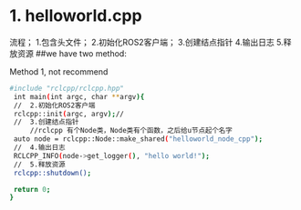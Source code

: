 # 1. helloworld.cpp
  流程；
     1.包含头文件；
     2.初始化ROS2客户端；
     3.创建结点指针
     4.输出日志
     5.释放资源
   ##we have two method:
   
   Method 1, not recommend
   ```bash
   #include "rclcpp/rclcpp.hpp"
    int main(int argc, char **argv){
    //  2.初始化ROS2客户端
    rclcpp::init(argc, argv);//
    //  3.创建结点指针
        //rclcpp 有个Node类，Node类有个函数，之后给u节点起个名字
    auto node = rclcpp::Node::make_shared("helloworld_node_cpp");
    //  4.输出日志
    RCLCPP_INFO(node->get_logger(), "hello world!");
    //  5.释放资源
    rclcpp::shutdown();

    return 0;
}
   ```
